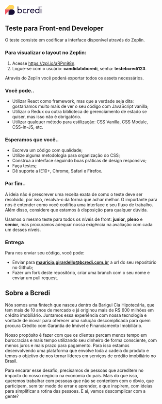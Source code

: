 <img src="logo.svg" width="120" alt="Bcredi">

## Teste para Front-end Developer

O teste consiste em codificar a interface disponível através do Zeplin.

### Para visualizar o layout no Zeplin:

1. Acesse https://zpl.io/aRPm98n.
2. Logue-se com o usuário: **candidatobcredi**, senha: **testebcredi123**.

Através do Zeplin você poderá exportar todos os assets necessários.

### Você pode..

* Utilizar React como framework, mas que a verdade seja dita: gostaríamos muito mais de ver o seu código com JavaScript vanilla;
* Utilizar o Redux ou outra biblioteca de gerenciamento de estado se quiser, mas isso não é obrigatório.
* Utilizar qualquer método para estilização: CSS Vanilla, CSS Module, CSS-in-JS, etc.

### Esperamos que você..

* Escreva um código com qualidade;
* Utilize alguma metodologia para organização do CSS;
* Construa a interface seguindo boas práticas de design responsivo;
* Faça testes;
* Dê suporte a IE10+, Chrome, Safari e Firefox.

### Por fim..

A ideia não é prescrever uma receita exata de como o teste deve ser resolvido, por isso, resolva-o da forma que achar melhor. O importante para nós é entender como você codifica uma interface e seu fluxo de trabalho. Além disso, considere que estamos à disposição para qualquer dúvida.

Usamos o mesmo teste para todos os níveis de front: **junior**, **pleno** e **senior**, mas procuramos adequar nossa exigência na avaliação com cada um desses níveis.

### Entrega

Para nos enviar seu código, você pode:

* Enviar para **mauricio.girardello@bcredi.com.br**  a url do seu repositório no Github;
* Fazer um fork deste repositório, criar uma branch com o seu nome e enviar um pull request.

## Sobre a Bcredi

Nós somos uma fintech que nasceu dentro da Barigui Cia Hipotecária, que tem mais de 10 anos de mercado e já originou mais de R$ 600 milhões em crédito imobiliário. Juntamos essa experiência com nossa tecnologia e vontade de inovar para oferecer uma solução descomplicada para quem procura Crédito com Garantia de Imóvel e Financiamento Imobiliário. 

Nosso propósito é fazer com que os clientes percam menos tempo em burocracias e mais tempo utilizando seu dinheiro de forma consciente, com menos juros e mais prazo para pagamento. Para isso estamos desenvolvendo uma plataforma que envolve toda a cadeia do produto e temos o objetivo de nos tornar líderes em serviços de crédito imobiliário no Brasil.

Para encarar esse desafio, precisamos de pessoas que acreditem no impacto do nosso negócio na economia do país. Mais do que isso, queremos trabalhar com pessoas que não se contentem com o óbvio, que participem, sem ter medo de errar e aprender, e que inspirem, com ideias para simplificar a rotina das pessoas. E aí, vamos descomplicar com a gente?
